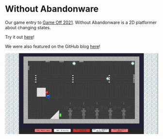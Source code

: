 # Without Abandonware

Our game entry to [Game Off 2021](https://itch.io/jam/game-off-2021). Without Abandonware is a 2D platformer about changing states. 

Try it out [here](https://aesaire.itch.io/withoutabandonware)! 

We were also featured on the GitHub blog [here](https://github.blog/2022-01-13-top-entries-from-game-off-2021/)!

![screenshot](without-abandonware.jpeg)